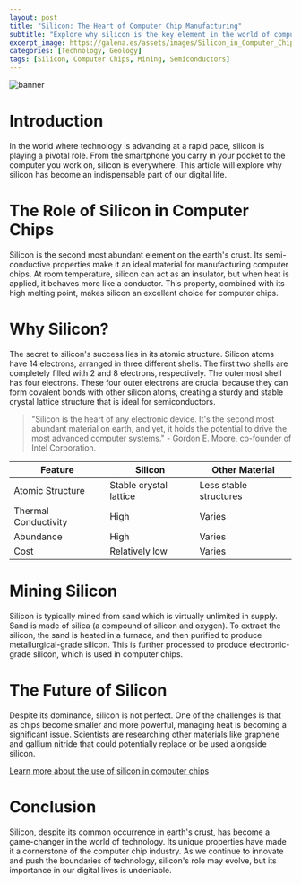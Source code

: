 ```yaml
---
layout: post
title: "Silicon: The Heart of Computer Chip Manufacturing"
subtitle: "Explore why silicon is the key element in the world of computer chip manufacturing."
excerpt_image: https://galena.es/assets/images/Silicon_in_Computer_Chips.png
categories: [Technology, Geology]
tags: [Silicon, Computer Chips, Mining, Semiconductors]
---
```


![banner](https://galena.es/assets/images/Silicon_in_Computer_Chips.png "Close-up of silicon crystals and a computer chip, illustrating the essential role of silicon in semiconductor technology and computer chip manufacturing.")

# Introduction

In the world where technology is advancing at a rapid pace, silicon is playing a pivotal role. From the smartphone you carry in your pocket to the computer you work on, silicon is everywhere. This article will explore why silicon has become an indispensable part of our digital life.

# The Role of Silicon in Computer Chips

Silicon is the second most abundant element on the earth's crust. Its semi-conductive properties make it an ideal material for manufacturing computer chips. At room temperature, silicon can act as an insulator, but when heat is applied, it behaves more like a conductor. This property, combined with its high melting point, makes silicon an excellent choice for computer chips.

# Why Silicon?

The secret to silicon's success lies in its atomic structure. Silicon atoms have 14 electrons, arranged in three different shells. The first two shells are completely filled with 2 and 8 electrons, respectively. The outermost shell has four electrons. These four outer electrons are crucial because they can form covalent bonds with other silicon atoms, creating a sturdy and stable crystal lattice structure that is ideal for semiconductors.

> "Silicon is the heart of any electronic device. It's the second most abundant material on earth, and yet, it holds the potential to drive the most advanced computer systems." - Gordon E. Moore, co-founder of Intel Corporation.

| Feature | Silicon | Other Material |
|---------|---------|----------------|
| Atomic Structure | Stable crystal lattice | Less stable structures |
| Thermal Conductivity | High | Varies |
| Abundance | High | Varies |
| Cost | Relatively low | Varies |

# Mining Silicon

Silicon is typically mined from sand which is virtually unlimited in supply. Sand is made of silica (a compound of silicon and oxygen). To extract the silicon, the sand is heated in a furnace, and then purified to produce metallurgical-grade silicon. This is further processed to produce electronic-grade silicon, which is used in computer chips.

# The Future of Silicon

Despite its dominance, silicon is not perfect. One of the challenges is that as chips become smaller and more powerful, managing heat is becoming a significant issue. Scientists are researching other materials like graphene and gallium nitride that could potentially replace or be used alongside silicon.

[Learn more about the use of silicon in computer chips](https://www.intel.com/content/www/us/en/history/historic-silicon-milestones.html)

# Conclusion

Silicon, despite its common occurrence in earth's crust, has become a game-changer in the world of technology. Its unique properties have made it a cornerstone of the computer chip industry. As we continue to innovate and push the boundaries of technology, silicon's role may evolve, but its importance in our digital lives is undeniable.